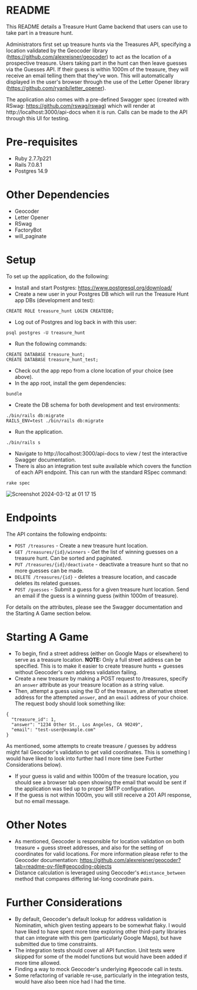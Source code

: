 # README

This README details a Treasure Hunt Game backend that users can use to take part in a treasure hunt. 

Administrators first set up treasure hunts via the Treasures API, specifying a location validated by the Geocoder library (https://github.com/alexreisner/geocoder) to act as the location of a prospective treasure. Users taking part in the hunt can then leave guesses via the Guesses API. If their guess is within 1000m of the treasure, they will receive an email telling them that they've won. This will automatically displayed in the user's browser through the use of the Letter Opener library (https://github.com/ryanb/letter_opener).

The application also comes with a pre-defined Swagger spec (created with RSwag: https://github.com/rswag/rswag) which will render at http://localhost:3000/api-docs when it is run. Calls can be made to the API through this UI for testing.

Pre-requisites
==============
* Ruby 2.7.7p221
* Rails 7.0.8.1
* Postgres 14.9

Other Dependencies
==================
* Geocoder
* Letter Opener
* RSwag
* FactoryBot
* will_paginate

Setup
=====

To set up the application, do the following:

* Install and start Postgres: https://www.postgresql.org/download/
* Create a new user in your Postgres DB which will run the Treasure Hunt app DBs (development and test):

```
CREATE ROLE treasure_hunt LOGIN CREATEDB;
```

* Log out of Postgres and log back in with this user:

```
psql postgres -U treasure_hunt
```

* Run the following commands:

```
CREATE DATABASE treasure_hunt;
CREATE DATABASE treasure_hunt_test;
```

* Check out the app repo from a clone location of your choice (see above).
* In the app root, install the gem dependencies:

```
bundle
```

* Create the DB schema for both development and test environments:

```
./bin/rails db:migrate
RAILS_ENV=test ./bin/rails db:migrate
```

* Run the application.

```
./bin/rails s
```

* Navigate to http://localhost:3000/api-docs to view / test the interactive Swagger documentation.
* There is also an integration test suite available which covers the function of each API endpoint. This can run with the standard RSpec command:

```
rake spec
```

![Screenshot 2024-03-12 at 01 17 15](https://github.com/nickf/treasure-hunt/assets/33024/58ea7051-3b24-4cfa-bb12-da426d1e633a)

Endpoints
=========
The API contains the following endpoints:

* `POST /treasures` - Create a new treasure hunt location.
* `GET /treasures/{id}/winners` - Get the list of winning guesses on a treasure hunt. Can be sorted and paginated.
* `PUT /treasures/{id}/deactivate` - deactivate a treasure hunt so that no more guesses can be made.
* `DELETE /treasures/{id}` - deletes a treasure location, and cascade deletes its related guesses.
* `POST /guesses` - Submit a guess for a given treasure hunt location. Send an email if the guess is a winning guess (within 1000m of treasure).

For details on the attributes, please see the Swagger documentation and the Starting A Game section below.

Starting A Game
===============
* To begin, find a street address (either on Google Maps or elsewhere) to serve as a treasure location. **NOTE:** Only a full street address can be specified. This is to make it easier to create treasure hunts + guesses without Geocoder's own address validation failing.
* Create a new treasure by making a POST request to /treasures, specify an `answer` attribute as your treasure location as a string value.
* Then, attempt a guess using the ID of the treasure, an alternative street address for the attempted `answer`, and an `email` address of your choice. The request body should look something like:

```
{
  "treasure_id": 1,
  "answer": "1234 Other St., Los Angeles, CA 90249",
  "email": "test-user@example.com"
}
```

As mentioned, some attempts to create treasure / guesses by address might fail Geocoder's validation to get valid coordinates. This is something I would have liked to look into further had I more time (see Further Considerations below).

* If your guess is valid and within 1000m of the treasure location, you should see a browser tab open showing the email that would be sent if the application was tied up to proper SMTP configuration.
* If the guess is not within 1000m, you will still receive a 201 API response, but no email message.

Other Notes
===========
* As mentioned, Geocoder is responsible for location validation on both treasure + guess street addresses, and also for the setting of coordinates for valid locations. For more information please refer to the Geocoder documentation: https://github.com/alexreisner/geocoder?tab=readme-ov-file#geocoding-objects
* Distance calculation is leveraged using Geocoder's `#distance_between` method that compares differing lat-long coordinate pairs.

Further Considerations
======================
* By default, Geocoder's default lookup for address validation is Nominatim, which given testing appears to be somewhat flaky. I would have liked to have spent more time exploring other third-party libraries that can integrate with this gem (particularly Google Maps), but have submitted due to time constraints.
* The integration tests should cover all API function. Unit tests were skipped for some of the model functions but would have been added if more time allowed.
* Finding a way to mock Geocoder's underlying #geocode call in tests.
* Some refactoring of variable re-use, particularly in the integration tests, would have also been nice had I had the time.
